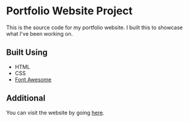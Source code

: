 # Portfolio Website Project

This is the source code for my portfolio website. I built this to showcase what I've been working on.

## Built Using

* HTML
* CSS
* [Font Awesome](https://fonts.google.com/specimen/Roboto+Condensed?query=roboto+con)

## Additional

You can visit the website by going [here](https://github.com/jreyes73/portfolio-website).
